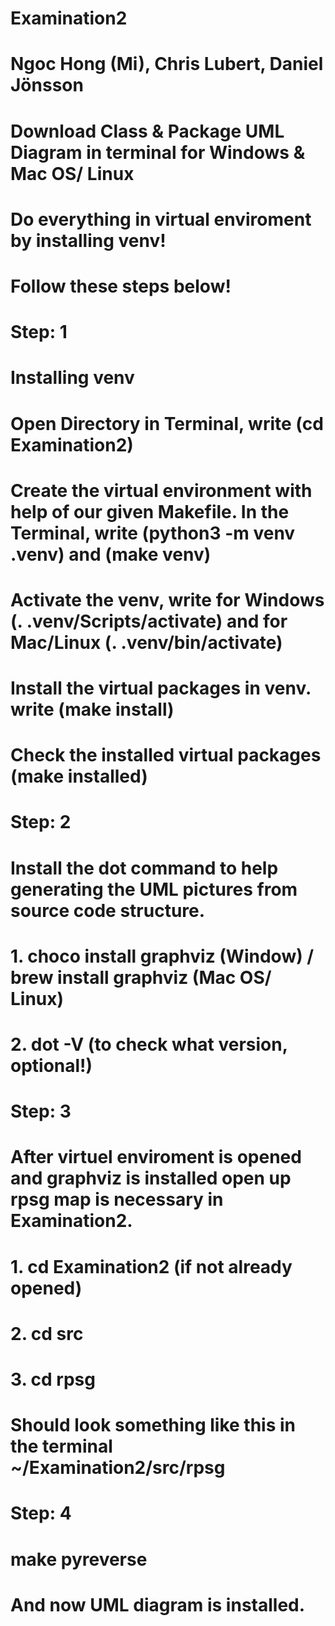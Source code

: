 # Examination2 
# Ngoc Hong (Mi), Chris Lubert, Daniel Jönsson

# Download Class & Package UML Diagram in terminal for Windows & Mac OS/ Linux
# Do everything in virtual enviroment by installing venv!
# Follow these steps below!

# Step: 1
# Installing venv
# Open Directory in Terminal, write (cd Examination2)
# Create the virtual environment with help of our given Makefile. In the Terminal, write (python3 -m venv .venv) and (make venv)
# Activate the venv, write for Windows (. .venv/Scripts/activate) and for Mac/Linux (. .venv/bin/activate)
# Install the virtual packages in venv. write (make install)
# Check the installed virtual packages (make installed)

# Step: 2
# Install the dot command to help generating the UML pictures from source code structure. 
# 1. choco install graphviz (Window) / brew install graphviz (Mac OS/ Linux)
# 2. dot -V (to check what version, optional!)

# Step: 3
# After virtuel enviroment is opened and graphviz is installed open up rpsg map is necessary in Examination2.
# 1. cd Examination2 (if not already opened)
# 2. cd src
# 3. cd rpsg
# Should look something like this in the terminal ~/Examination2/src/rpsg

# Step: 4
# make pyreverse
# And now UML diagram is installed.